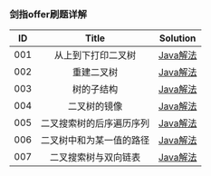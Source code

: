 ### 剑指offer刷题详解

| ID      |   Title  |   Solution   |
| :--------: |:--------:| :------: |
| 001 |  从上到下打印二叉树 | [Java解法](https://github.com/WangliLin/SwordForOffer/blob/master/PrintFromTopToBottom.md)  |
| 002 |  重建二叉树 | [Java解法](https://github.com/WangliLin/SwordForOffer/blob/master/%E9%87%8D%E5%BB%BA%E4%BA%8C%E5%8F%89%E6%A0%91.md)  |
| 003 |  树的子结构 | [Java解法](https://github.com/WangliLin/SwordForOffer/blob/master/%E6%A0%91%E7%9A%84%E5%AD%90%E7%BB%93%E6%9E%84.md)  |
| 004 |  二叉树的镜像 | [Java解法](https://github.com/WangliLin/SwordForOffer/blob/master/%E4%BA%8C%E5%8F%89%E6%A0%91%E7%9A%84%E9%95%9C%E5%83%8F.md)  |
| 005 |  二叉搜索树的后序遍历序列 | [Java解法](https://github.com/WangliLin/SwordForOffer/blob/master/%E4%BA%8C%E5%8F%89%E6%90%9C%E7%B4%A2%E6%A0%91%E7%9A%84%E5%90%8E%E5%BA%8F%E9%81%8D%E5%8E%86%E5%BA%8F%E5%88%97.md)  |
| 006 |  二叉树中和为某一值的路径 | [Java解法](https://github.com/WangliLin/SwordForOffer/blob/master/%E4%BA%8C%E5%8F%89%E6%A0%91%E4%B8%AD%E5%92%8C%E4%B8%BA%E6%9F%90%E4%B8%80%E5%80%BC%E7%9A%84%E8%B7%AF%E5%BE%84.md)  |
| 007 |  二叉搜索树与双向链表 | [Java解法](https://github.com/WangliLin/SwordForOffer/blob/master/%E4%BA%8C%E5%8F%89%E6%90%9C%E7%B4%A2%E6%A0%91%E4%B8%8E%E5%8F%8C%E5%90%91%E9%93%BE%E8%A1%A8.md)  |